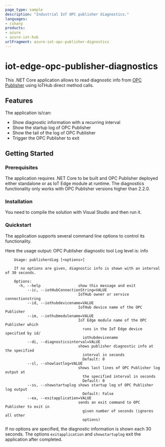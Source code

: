 ```yaml
---
page_type: sample
description: "Industrial IoT OPC publisher diagnostics."
languages:
- csharp
products:
- azure
- azure-iot-hub
urlFragment: azure-iot-opc-publisher-dignostics
---
```


# iot-edge-opc-publisher-diagnostics

This .NET Core application allows to read diagnostic info from [OPC Publisher](https://github.com/Azure/iot-edge-opc-publisher) using IoTHub direct method calls.


## Features

The application is/can:
* Show diagnostic information with a recurring interval
* Show the startup log of OPC Publisher
* Show the tail of the log of OPC Publisher
* Trigger the OPC Publisher to exit


## Getting Started


### Prerequisites

The application requires .NET Core to be built and OPC Publisher deployed either standalone or as IoT Edge module at runtime.
The diagnostics functionality only works with OPC Publisher versions higher than 2.2.0.


### Installation

You need to compile the solution with Visual Studio and then run it.


### Quickstart

The application supports several command line options to control its functionality. 

Here the usage output:
        OPC Publisher diagnostic tool
        Log level is: info

        Usage: publisherdiag [<options>]

        If no options are given, diagnostic info is shown with an interval of 30 seconds.

        Options:
          -h, --help                 show this message and exit
              --ic, --iotHubConnectionString=VALUE
                                     IoTHub owner or service connectionstring
              --id, --iothubdevicename=VALUE
                                     IoTHub device name of the OPC Publisher
              --im, --iothubmodulename=VALUE
                                     IoT Edge module name of the OPC Publisher which
                                       runs in the IoT Edge device specified by id/
                                       iothubdevicename
              --di, --diagnosticsinterval=VALUE
                                     shows publisher diagnostic info at the specified
                                       interval in seconds
                                       Default: 0
              --sl, --showlastlog=VALUE
                                     shows last lines of OPC Publisher log output at
                                       the specified interval in seconds
                                       Default: 0
              --ss, --showstartuplog shows startup log of OPC Publisher log output
                                       Default: False
              --ea, --exitapplication=VALUE
                                     sends an exit command to OPC Publisher to exit in
                                       given number of seconds (ignores all other
                                       options)

If no options are specified, the diagnostic information is shown each 30 seconds. The options `exitapplication` and `showstartuplog` exit the application
after completed.
